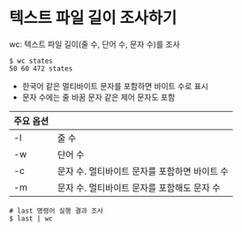 # 텍스트 파일 길이 조사하기

wc: 텍스트 파일 길이(줄 수, 단어 수, 문자 수)를 조사

~~~ shell
$ wc states
50 60 472 states
~~~

- 한국어 같은 멀티바이트 문자를 포함하면 바이트 수로 표시
- 문자 수에는 줄 바꿈 문자 같은 제어 문자도 포함

|주요 옵션 ||
|----|---|
|-l|줄 수|
|-w|단어 수|
|-c|문자 수. 멀티바이트 문자를 포함하면 바이트 수|
|-m|문자 수. 멀티바이트 문자를 포함해도 문자 수|

~~~shell
# last 명령어 실행 결과 조사
$ last | wc
~~~
